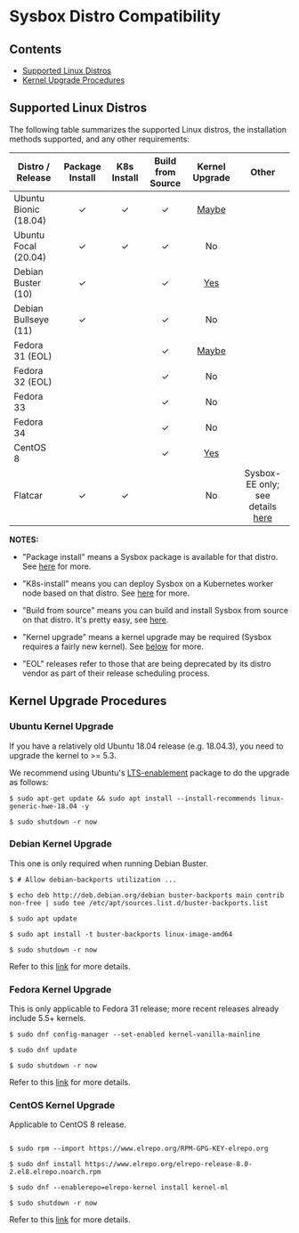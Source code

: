 # Sysbox Distro Compatibility

## Contents

-   [Supported Linux Distros](#supported-linux-distros)
-   [Kernel Upgrade Procedures](#kernel-upgrade-procedures)

## Supported Linux Distros

The following table summarizes the supported Linux distros, the installation
methods supported, and any other requirements:

| Distro / Release      | Package Install | K8s Install | Build from Source | Kernel Upgrade | Other |
| --------------------- | :-------------: | :---------: | :------------: | :----: | :----: |
| Ubuntu Bionic (18.04) | ✓ | ✓ | ✓ | [Maybe](#ubuntu-kernel-upgrade) | |
| Ubuntu Focal  (20.04) | ✓ | ✓ | ✓ | No                              | |
| Debian Buster (10)    | ✓ |   | ✓ | [Yes](#debian-kernel-upgrade)   | |
| Debian Bullseye (11)  | ✓ |   | ✓ | No                              | |
| Fedora 31 (EOL)       |   |   | ✓ | [Maybe](#fedora-kernel-upgrade) | |
| Fedora 32 (EOL)       |   |   | ✓ | No                              | |
| Fedora 33             |   |   | ✓ | No                              | |
| Fedora 34             |   |   | ✓ | No                              | |
| CentOS 8              |   |   | ✓ | [Yes](#centos-kernel-upgrade)   | |
| Flatcar               | ✓ | ✓ |   | No                              | Sysbox-EE only; see details [here](user-guide/install-flatcar.md) |

**NOTES:**

-   "Package install" means a Sysbox package is available for that distro. See [here](user-guide/install-package.md) for more.

-   "K8s-install" means you can deploy Sysbox on a Kubernetes worker node based on that distro. See [here](user-guide/install-k8s.md) for more.

-   "Build from source" means you can build and install Sysbox from source on that distro. It's pretty easy, see [here](developers-guide/README.md).

-   "Kernel upgrade" means a kernel upgrade may be required (Sysbox requires a fairly new kernel). See [below](#kernel-upgrade-procedures) for more.

-   "EOL" releases refer to those that are being deprecated by its distro vendor as
part of their release scheduling process.

## Kernel Upgrade Procedures

### Ubuntu Kernel Upgrade

If you have a relatively old Ubuntu 18.04 release (e.g. 18.04.3), you need to upgrade the kernel to >= 5.3.

We recommend using Ubuntu's [LTS-enablement](https://wiki.ubuntu.com/Kernel/LTSEnablementStack) package to do the upgrade as follows:

```console
$ sudo apt-get update && sudo apt install --install-recommends linux-generic-hwe-18.04 -y

$ sudo shutdown -r now
```

### Debian Kernel Upgrade

This one is only required when running Debian Buster.

```console
$ # Allow debian-backports utilization ...

$ echo deb http://deb.debian.org/debian buster-backports main contrib non-free | sudo tee /etc/apt/sources.list.d/buster-backports.list

$ sudo apt update

$ sudo apt install -t buster-backports linux-image-amd64

$ sudo shutdown -r now
```

Refer to this [link](https://wiki.debian.org/HowToUpgradeKernel) for more details.

### Fedora Kernel Upgrade

This is only applicable to Fedora 31 release; more recent releases already
include 5.5+ kernels.

```console
$ sudo dnf config-manager --set-enabled kernel-vanilla-mainline

$ sudo dnf update

$ sudo shutdown -r now
```

Refer to this [link](https://www.cloudinsidr.com/content/how-to-upgrade-the-linux-kernel-in-fedora-29/) for more details.

### CentOS Kernel Upgrade

Applicable to CentOS 8 release.

```console

$ sudo rpm --import https://www.elrepo.org/RPM-GPG-KEY-elrepo.org

$ sudo dnf install https://www.elrepo.org/elrepo-release-8.0-2.el8.elrepo.noarch.rpm

$ sudo dnf --enablerepo=elrepo-kernel install kernel-ml

$ sudo shutdown -r now
```

Refer to this [link](https://vitux.com/how-to-upgrade-the-kernel-on-centos-8-0/) for more details.
